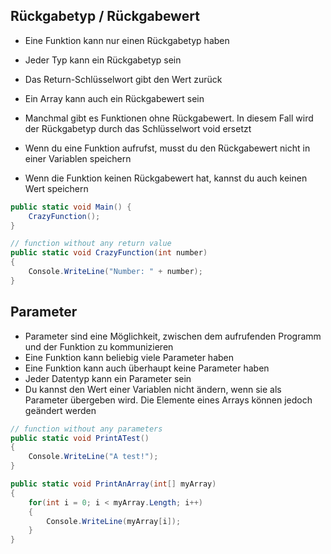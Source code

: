 ## Rückgabetyp / Rückgabewert

* Eine Funktion kann nur einen Rückgabetyp haben
* Jeder Typ kann ein Rückgabetyp sein
* Das Return-Schlüsselwort gibt den Wert zurück
* Ein Array kann auch ein Rückgabewert sein
* Manchmal gibt es Funktionen ohne Rückgabewert. In diesem Fall wird der Rückgabetyp durch das Schlüsselwort void ersetzt

* Wenn du eine Funktion aufrufst, musst du den Rückgabewert nicht in einer Variablen speichern
* Wenn die Funktion keinen Rückgabewert hat, kannst du auch keinen Wert speichern

```csharp
public static void Main() {
    CrazyFunction();
}

// function without any return value
public static void CrazyFunction(int number) 
{
    Console.WriteLine("Number: " + number);
}
```

## Parameter

* Parameter sind eine Möglichkeit, zwischen dem aufrufenden Programm und der Funktion zu kommunizieren
* Eine Funktion kann beliebig viele Parameter haben
* Eine Funktion kann auch überhaupt keine Parameter haben
* Jeder Datentyp kann ein Parameter sein
* Du kannst den Wert einer Variablen nicht ändern, wenn sie als Parameter übergeben wird. Die Elemente eines Arrays können jedoch geändert werden

```csharp
// function without any parameters
public static void PrintATest()
{
    Console.WriteLine("A test!");
}
```

```csharp
public static void PrintAnArray(int[] myArray)
{
    for(int i = 0; i < myArray.Length; i++)
    {
        Console.WriteLine(myArray[i]);
    }
}
```
